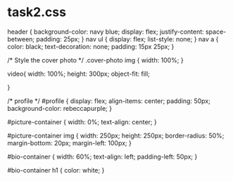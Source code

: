 # task2.css

header {
  background-color: navy blue;
  display: flex;
  justify-content: space-between;
  padding: 25px;
}
nav ul {
  display: flex;
  list-style: none;
}
nav a {
  color: black;
  text-decoration: none;
  padding: 15px 25px;
}

  /* Style the cover photo */
.cover-photo img {
    width: 100%;
}

video{
  width: 100%;
  height: 300px;
  object-fit: fill;

}

/* profile */
#profile {
  display: flex;
  align-items: center;
  padding: 50px;
  background-color: rebeccapurple;
}

#picture-container {
  width: 0%;
  text-align: center;
}

#picture-container img {
  width: 250px;
  height: 250px;
  border-radius: 50%;
  margin-bottom: 20px;
  margin-left: 100px;
}

#bio-container {
  width: 60%;
  text-align: left;
  padding-left: 50px;
}

#bio-container h1 {
  color: white;
}
